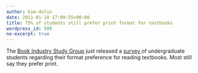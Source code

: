 ```yaml
---
author: kim-dulin
date: 2011-01-10 17:09:55+00:00
title: 75% of students still prefer print format for textbooks
wordpress_id: 508
no-excerpt: true
---
```


The [Book Industry Study Group](http://www.bisg.org/) just released a [survey ](http://www.bisg.org/news-5-603-press-releasecollege-students-want-their-textbooks-the-old-fashioned-way-in-print.php)of undergraduate students regarding their format preference for reading textbooks.  Most still say they prefer print.
